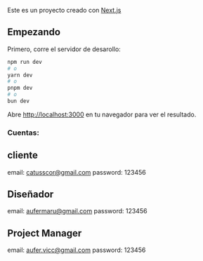 Este es un proyecto creado con [Next.js](https://nextjs.org)

## Empezando

Primero, corre el servidor de desarollo:

```bash
npm run dev
# o
yarn dev
# o
pnpm dev
# o
bun dev
```

Abre [http://localhost:3000](http://localhost:3000) en tu navegador para ver el resultado.

### Cuentas:

## cliente
email: catusscor@gmail.com
password: 123456

## Diseñador
email: aufermaru@gmail.com
password: 123456

## Project Manager
email: aufer.vicc@gmail.com
password: 123456